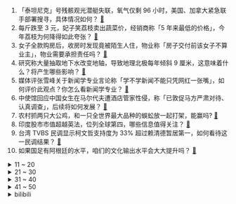 1. 「泰坦尼克」号残骸观光潜艇失联，氧气仅剩 96 小时，美国、加拿大紧急联手部署搜寻，具体情况如何？ [:link:](https://www.zhihu.com/question/607595452)
2. 每斤跌至 3 元，妃子笑荔枝卖出蔬菜价，经销商称「5 年来最低的价格」，今年荔枝为何降得如此夸张？ [:link:](https://www.zhihu.com/question/607612022)
3. 女子全款购房后，收房时发现竟被陌生人住，物业称「房子交付前该女子不算业主」，物业需要承担责任吗？ [:link:](https://www.zhihu.com/question/501548894)
4. 研究称大量抽取地下水改变地轴，导致地理北极每年倾斜 9 厘米，这意味着什么？将产生哪些影响？ [:link:](https://www.zhihu.com/question/607587762)
5. 媒体评张雪峰关于新闻学专业言论称「学不学新闻不能只凭网红一张嘴」，如何评价此观点？你怎么看新闻学专业？ [:link:](https://www.zhihu.com/question/607408168)
6. 中使馆回应中国女生在马尔代夫遭酒店管家性侵，称「已敦促马方严肃对待、认真调查」，后续将如何发展？ [:link:](https://www.zhihu.com/question/607596882)
7. 农村抓两只大公鸡，和一只全世界最大品种的蜈蚣放一起打架，能赢吗? [:link:](https://www.zhihu.com/question/606826582)
8. 印度股市市值超越英法，位列全球第四，哪些信息值得关注？ [:link:](https://www.zhihu.com/question/607598119)
9. 台湾 TVBS 民调显示柯文哲支持度为 33% 超过赖清德暂居第一，如何看待这一民调结果？ [:link:](https://www.zhihu.com/question/607639573)
10. 如果国足有阿根廷的水平，咱们的文化输出水平会大大提升吗？ [:link:](https://www.zhihu.com/question/607273653)
<details>
<summary>11 ~ 20</summary>

11. 40岁以后，你发现哪些钱根本没必要花？ [:link:](https://www.zhihu.com/question/593808844)
12. 为什么年检总是能搞坏车？ [:link:](https://www.zhihu.com/question/370206776)
13. 科嫂组合除了科比没一个拿得出手的超巨，这个湖人为什么能两连冠？ [:link:](https://www.zhihu.com/question/498051448)
14. 越来越多青年「藤校」毕业后选择做留学中介，如何看待这一选择？这背后反映出了当代年轻人的什么心理？ [:link:](https://www.zhihu.com/question/607635815)
15. 5 月社会消费品零售总额比上月回落 5.7%，什么原因导致「内需不旺」? 居民消费意愿因何降低？ [:link:](https://www.zhihu.com/question/607048519)
16. 高考志愿怎么填才能让有限的分数发挥更大的价值？ [:link:](https://www.zhihu.com/question/607600500)
17. 为什么现在的人都不想做餐饮了？ [:link:](https://www.zhihu.com/question/500200458)
18. 高考结束后的你，会利用这个暑假参与哪些运动项目？ [:link:](https://www.zhihu.com/question/605711738)
19. 如何在家中自建服务器？ [:link:](https://www.zhihu.com/question/485434076)
20. 高考后一定要去打工吗？ [:link:](https://www.zhihu.com/question/605906260)
</details>
<details>
<summary>21 ~ 30</summary>

21. 订婚的时候，男友姐姐叫他剥荔枝给她吃请问过分吗？ [:link:](https://www.zhihu.com/question/606884191)
22. 多地拟将辅助生殖项目纳入医保报销范围，这透露出哪些信息？将会带来哪些改变？ [:link:](https://www.zhihu.com/question/606727605)
23. 有没有和“去病”“弃疾”一个意思但更文雅一些的名字？ [:link:](https://www.zhihu.com/question/579655816)
24. 台湾艺人黄子佼承认「强吻少女拍裸照」，中午发视频道歉，暴露出哪些问题？其将面临哪些法律惩罚？ [:link:](https://www.zhihu.com/question/607440153)
25. 热身赛国足 2:0 巴勒斯坦，武磊连场破门，蒋光太斩国家队生涯首球，如何评价国足表现？ [:link:](https://www.zhihu.com/question/607667110)
26. 「降息潮」蔓延，「存款特种兵」跨城存款，如何看待这一现象？「降息」背景下，个人如何做好资产配置？ [:link:](https://www.zhihu.com/question/607416679)
27. 高考全程用了 0.7 的笔有没有问题？ [:link:](https://www.zhihu.com/question/606112141)
28. 如何看待雷军在武汉大学「相信自己，每个人的人生都有无限可能！」主题的演讲，有哪些值得关注的内容？ [:link:](https://www.zhihu.com/question/607613561)
29. 张勇将于 9 月 10 日卸任阿里集团董事会主席兼 CEO 职务，如何解读这一人事变动？ [:link:](https://www.zhihu.com/question/607605809)
30. 布达拉宫到底有多么震撼？ [:link:](https://www.zhihu.com/question/498821567)
</details>
<details>
<summary>31 ~ 40</summary>

31. 家长花重金把差生放在重点中学尖子班，这样做孩子是否能够考出优异成绩？为什么？ [:link:](https://www.zhihu.com/question/598857377)
32. 如何看待今年618A卡7900XTX极尽疯狂的销量？ [:link:](https://www.zhihu.com/question/607347412)
33. 为抢「剩菜盲盒」定闹钟，年轻人为什么会被「剩菜盲盒」吸引？你愿意买「剩菜盲盒」吗？ [:link:](https://www.zhihu.com/question/607612655)
34. 有医保，还需不需要再买一份百万医疗险？新推出的「0免赔额，保证续保」的好医保到底怎么样？ [:link:](https://www.zhihu.com/question/607422397)
35. 作为游泳爱好者，推荐用什么主流智能手表? [:link:](https://www.zhihu.com/question/437777137)
36. 参与第二期「新手爸妈创作者孵化」是一种什么样的体验？ [:link:](https://www.zhihu.com/question/606985865)
37. 你平时会经常喝点酒吗？你选酒时会比较在意它的哪方面？ [:link:](https://www.zhihu.com/question/606534428)
38. 购买电饭煲、空气炸锅、破壁机这类小家电需要注意哪些坑？有哪些值得入手？ [:link:](https://www.zhihu.com/question/606556336)
39. 现在旅游和 20 年前旅游有什么区别？ [:link:](https://www.zhihu.com/question/455567168)
40. 广州发放首批数字人民币住房公积金贷款，哪些信息值得关注？ [:link:](https://www.zhihu.com/question/607603732)
</details>
<details>
<summary>41 ~ 50</summary>

41. 就中美何时增加航班一事，外交部称「愿同美方一道，本着灵活务实的态度，推动增加航班」，哪些信息值得关注？ [:link:](https://www.zhihu.com/question/607637199)
42. 如何看待当贝近日发布的新品投影仪【当贝F6】？该产品有哪些信息值得关注? [:link:](https://www.zhihu.com/question/602189984)
43. 幼师拍小朋友视频，视频内容「你有房吗？有车吗？有钱吗？」并发到班级群引发争议，如此幼儿教育是否不妥？ [:link:](https://www.zhihu.com/question/607413067)
44. 高考结束了，到底是打工为主，还是学车? [:link:](https://www.zhihu.com/question/607296137)
45. 外交部美大司司长杨涛介绍中美五项共识，有哪些信息值得关注？ [:link:](https://www.zhihu.com/question/607717871)
46. 巴黎航展上航空工业展出了包括攻击11 等产品，大家觉得哪款老外最感兴趣？ [:link:](https://www.zhihu.com/question/607454075)
47. 五年期 LPR 下降 10 个基点，100 万房贷 30 年减少 2.1 万元，对房地产市场有何影响？ [:link:](https://www.zhihu.com/question/607595385)
48. 为什么很多游戏的汉化这么差甚至没有中文？ [:link:](https://www.zhihu.com/question/607374812)
49. MLF 操作利率下调后，LPR 同步下降 10 个基点，将如何影响资本市场和市场经济？ [:link:](https://www.zhihu.com/question/607636196)
50. 考研「报名数增幅近八年最低」，如何看待这个现象？以后考研难度有可能下降吗？ [:link:](https://www.zhihu.com/question/607438736)
</details><details>
<summary>bilibili</summary>

</details>